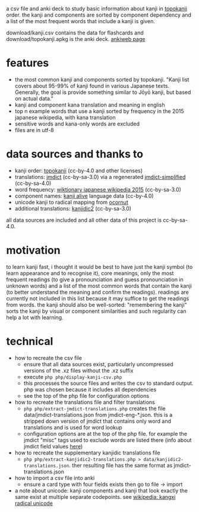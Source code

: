 a csv file and anki deck to study basic information about kanji in [topokanji](https://github.com/scriptin/topokanji) order.
the kanji and components are sorted by component dependency and a list of the most frequent words that include a kanji is given.

download/kanji.csv contains the data for flashcards and download/topokanji.apkg is the anki deck. [ankiweb page](https://ankiweb.net/shared/info/211883411)

# features
* the most common kanji and components sorted by topokanji. "Kanji list covers about 95-99% of kanji found in various Japanese texts. Generally, the goal is provide something similar to Jōyō kanji, but based on actual data."
* kanji and component kana translation and meaning in english
* top n example words that use a kanji sorted by frequency in the 2015 japanese wikipedia, with kana translation
* sensitive words and kana-only words are excluded
* files are in utf-8

# data sources and thanks to
* kanji order: [topokanji](https://github.com/scriptin/topokanji) (cc-by-4.0 and other licenses)
* translations: [jmdict](http://www.edrdg.org/jmdict/j_jmdict.html) (cc-by-sa-3.0) via a regenerated [jmdict-simplified](https://github.com/scriptin/jmdict-simplified) (cc-by-sa-4.0)
* word frequency: [wiktionary japanese wikipedia 2015](https://en.wiktionary.org/wiki/Wiktionary:Frequency_lists/Japanese2015_10000) (cc-by-sa-3.0)
* component names: [kanji alive](https://github.com/kanjialive/kanji-data-media) language data (cc-by-4.0)
* unicode kanji to radical mapping from [ocornut](https://gist.github.com/ocornut/18844be7446b63d936e4fab8fb5e6e01)
* additional translations: [kanjidic2](http://www.edrdg.org/wiki/index.php/KANJIDIC_Project) (cc-by-sa-3.0)

all data sources are included and all other data of this project is cc-by-sa-4.0.

# motivation
to learn kanji fast, i thought it would be best to have just the kanji symbol (to learn appearance and to recognise it), core meanings, only the most frequent readings (to give a pronounciation and guess pronounciation in unknown words) and a list of the most common words that contain the kanji (to better understand the meaning and confirm the readings). readings are currently not included in this list because it may suffice to get the readings from words.
the kanji should also be well-sorted: "remembering the kanji" sorts the kanji by visual or component similarities and such regularity can help a lot with learning.

# technical
* how to recreate the csv file
  * ensure that all data sources exist, particularly uncompressed versions of the .xz files without the .xz suffix
  * execute `php php/display-kanji-csv.php`
  * this processes the source files and writes the csv to standard output. php was chosen because it includes all dependencies
  * see the top of the php file for configuration options
* how to recreate the translations file and filter translations
  * `php php/extract-jmdict-translations.php` creates the file data/jmdict-translations.json from jmdict-eng-*.json. this is a stripped down version of jmdict that contains only word and translations and is used for word lookup
  * configuration options are at the top of the php file. for example the jmdict "misc" tags used to exclude words are listed there (info about jmdict field values [here](http://www.edrdg.org/jmdictdb/cgi-bin/edhelp.py?svc=jmdict&sid=))
* how to recreate the supplementary kanjidic translations file
  * `php php/extract-kanjidic2-translations.php > data/kanjidic2-translations.json`. ther resulting file has the same format as jmdict-translations.json
* how to import a csv file into anki
  * ensure a card type with four fields exists then go to file -> import
* a note about unicode: kanji components and kanji that look exactly the same exist at multiple separate codepoints. see [wikipedia: kangxi radical unicode](https://en.wikipedia.org/wiki/Kangxi_radical#Unicode)
